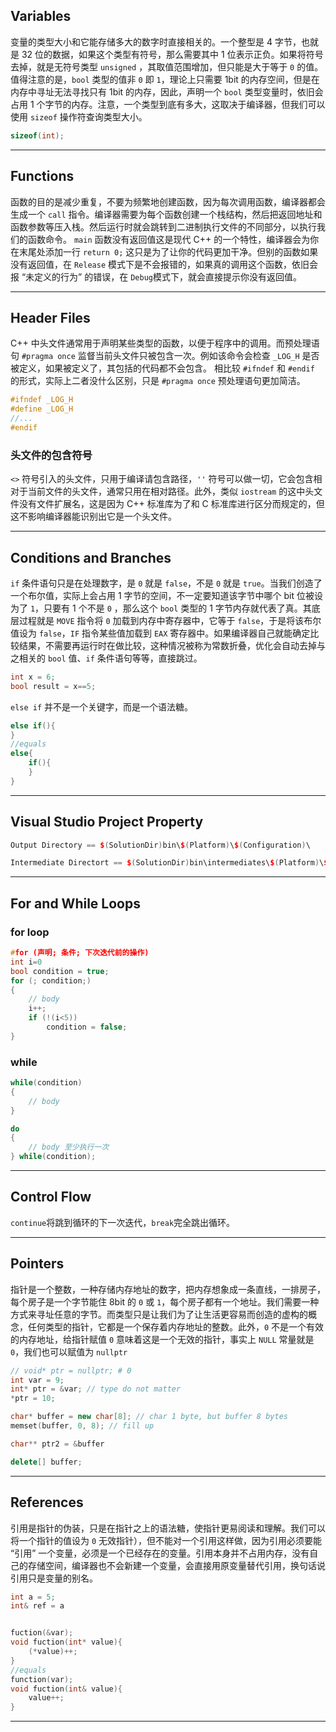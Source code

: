 ## Variables
变量的类型大小和它能存储多大的数字时直接相关的。一个整型是 4 字节，也就是 32 位的数据，如果这个类型有符号，那么需要其中 1 位表示正负。如果将符号去掉，就是无符号类型 `unsigned` ，其取值范围增加，但只能是大于等于 `0` 的值。值得注意的是，`bool` 类型的值非 `0` 即 `1`，理论上只需要 1bit 的内存空间，但是在内存中寻址无法寻找只有 1bit 的内存，因此，声明一个 `bool` 类型变量时，依旧会占用 1 个字节的内存。注意，一个类型到底有多大，这取决于编译器，但我们可以使用 `sizeof` 操作符查询类型大小。
```c++
sizeof(int);
```
***
## Functions
函数的目的是减少重复，不要为频繁地创建函数，因为每次调用函数，编译器都会生成一个 `call` 指令。编译器需要为每个函数创建一个栈结构，然后把返回地址和函数参数等压入栈。然后运行时就会跳转到二进制执行文件的不同部分，以执行我们的函数命令。
`main` 函数没有返回值这是现代 C++ 的一个特性，编译器会为你在末尾处添加一行 `return 0;` 这只是为了让你的代码更加干净。但别的函数如果没有返回值，在 `Release` 模式下是不会报错的，如果真的调用这个函数，依旧会报 “未定义的行为” 的错误，在 `Debug`模式下，就会直接提示你没有返回值。
***
## Header Files
C++ 中头文件通常用于声明某些类型的函数，以便于程序中的调用。而预处理语句 `#pragma once` 监督当前头文件只被包含一次。例如该命令会检查 `_LOG_H` 是否被定义，如果被定义了，其包括的代码都不会包含。
相比较 `#ifndef` 和 `#endif` 的形式，实际上二者没什么区别，只是 `#pragma once` 预处理语句更加简洁。
```c++
#ifndef _LOG_H
#define _LOG_H
//...
#endif
```

### 头文件的包含符号
`<>` 符号引入的头文件，只用于编译请包含路径，`''` 符号可以做一切，它会包含相对于当前文件的头文件，通常只用在相对路径。此外，类似 `iostream` 的这中头文件没有文件扩展名，这是因为 C++ 标准库为了和 C 标准库进行区分而规定的，但这不影响编译器能识别出它是一个头文件。
***
## Conditions and Branches
`if` 条件语句只是在处理数字，是 `0` 就是 `false`，不是 `0` 就是 `true`。当我们创造了一个布尔值，实际上会占用 1 字节的空间，不一定要知道该字节中哪个 bit 位被设为了 `1`，只要有 1 个不是 `0` ，那么这个 `bool` 类型的 1 字节内存就代表了真。其底层过程就是 `MOVE` 指令将 `0` 加载到内存中寄存器中，它等于 `false`，于是将该布尔值设为 `false`，`IF` 指令某些值加载到 `EAX` 寄存器中。如果编译器自己就能确定比较结果，不需要再运行时在做比较，这种情况被称为常数折叠，优化会自动去掉与之相关的 `bool` 值、`if` 条件语句等等，直接跳过。
```c++
int x = 6;
bool result = x==5;
```
`else if` 并不是一个关键字，而是一个语法糖。
```c++
else if(){
}
//equals
else{
    if(){
    }
}
```
***
## Visual Studio Project Property
```c++
Output Directory == $(SolutionDir)bin\$(Platform)\$(Configuration)\

Intermediate Directort == $(SolutionDir)bin\intermediates\$(Platform)\$(Configuration)\

```
***
## For and While Loops
### for loop
```c++
#for (声明; 条件; 下次迭代前的操作)
int i=0
bool condition = true;
for (; condition;)
{
	// body
	i++;
	if (!(i<5))
		condition = false;
}
```
### while
```c++
while(condition)
{
	// body
}

do
{
	// body 至少执行一次
} while(condition);
```
***
## Control Flow
`continue`将跳到循环的下一次迭代，`break`完全跳出循环。
***
## Pointers
指针是一个整数，一种存储内存地址的数字，把内存想象成一条直线，一排房子，每个房子是一个字节能住 8bit 的 `0` 或 `1`，每个房子都有一个地址。我们需要一种方式来寻址任意的字节。而类型只是让我们为了让生活更容易而创造的虚构的概念，任何类型的指针，它都是一个保存着内存地址的整数。此外，`0` 不是一个有效的内存地址，给指针赋值 `0` 意味着这是一个无效的指针，事实上 `NULL` 常量就是 `0`，我们也可以赋值为 `nullptr`
```c++
// void* ptr = nullptr; # 0 
int var = 9;
int* ptr = &var; // type do not matter
*ptr = 10;

char* buffer = new char[8]; // char 1 byte, but buffer 8 bytes
memset(buffer, 0, 8); // fill up

char** ptr2 = &buffer

delete[] buffer;
```
***
## References
引用是指针的伪装，只是在指针之上的语法糖，使指针更易阅读和理解。我们可以将一个指针的值设为 `0` 无效指针），但不能对一个引用这样做，因为引用必须要能 “引用” 一个变量，必须是一个已经存在的变量。引用本身并不占用内存，没有自己的存储空间，编译器也不会新建一个变量，会直接用原变量替代引用，换句话说引用只是变量的别名。
```c++
int a = 5;
int& ref = a


fuction(&var);
void fuction(int* value){
    (*value)++;
}
//equals
function(var);
void fuction(int& value){
    value++;
}
```
***

